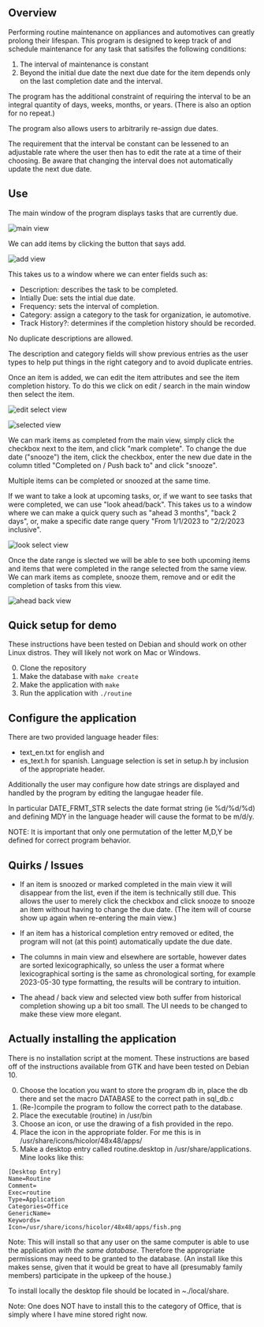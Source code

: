 ## Overview
Performing routine maintenance on appliances and automotives can greatly prolong
their lifespan. This program is designed to keep track of and schedule
maintenance for any task that satisifes the following conditions:
1. The interval of maintenance is constant
2. Beyond the initial due date the next due date for the item depends only on the last completion date and the interval. 

The program has the additional constraint of requiring the interval to be an
integral quantity of days, weeks, months, or years. (There is also an option for
no repeat.)

The program also allows users to arbitrarily re-assign due dates.

The requirement that the interval be constant can be lessened to an adjustable
rate where the user then has to edit the rate at a time of their choosing. 
Be aware that changing the interval does not automatically update the next due date.

## Use
The main window of the program displays tasks that are currently due. 

![main view](Images/main.png)

We can add items by clicking the button that says add.

![add view](Images/add.png)

This takes us to a window where we can enter fields such as:
- Description: describes the task to be completed.
- Intially Due: sets the intial due date.
- Frequency: sets the interval of completion.
- Category: assign a category to the task for organization, ie automotive.
- Track History?: determines if the completion history should be recorded. 

No duplicate descriptions are allowed. 

The description and category fields will show previous entries as the user types
to help put things in the right category and to avoid duplicate entries. 

Once an item is added, we can edit the item attributes and see the item 
completion history. To do this we click on edit / search in the main window
then select the item.

![edit select view](Images/search.png)

![selected view](Images/selected.png)

We can mark items as completed from the main view, simply click the checkbox 
next to the item, and click "mark complete". 
To change the due date ("snooze") the item, click the checkbox, enter the new 
due date in the column titled "Completed on / Push back to" and click "snooze". 

Multiple items can be completed or snoozed at the same time.

If we want to take a look at upcoming tasks, or, if we want to see tasks that 
were completed, we can use "look ahead/back". This takes us to a window where
we can make a quick query such as "ahead 3 months", "back 2 days", or, make a 
specific date range query "From 1/1/2023 to "2/2/2023 inclusive".

![look select view](Images/look.png)

Once the date range is slected we will be able to see both upcoming items and
items that were completed in the range selected from the same view. We can 
mark items as complete, snooze them, remove and or edit the completion of tasks
from this view. 

![ahead back view](Images/ahead.png)

## Quick setup for demo
These instructions have been tested on Debian and should work on other Linux 
distros. They will likely not work on Mac or Windows.

0. Clone the repository
1. Make the database with ```make create```
2. Make the application with ```make```
3. Run the application with ```./routine```

## Configure the application
There are two provided language header files:
- text\_en.txt for english and 
- es\_text.h for spanish. 
Language selection is set in setup.h by inclusion of the appropriate header. 

Additionally the user may configure how date strings are displayed and handled
by the program by editing the langugae header file.

In particular DATE\_FRMT\_STR selects the date format string (ie %d/%d/%d) and
defining MDY in the language header will cause the format to be m/d/y.

NOTE: It is important that only one permutation of the letter M,D,Y be defined
      for correct program behavior.

## Quirks / Issues
- If an item is snoozed or marked completed in the main view it will disappear
from the list, even if the item is technically still due. This allows the user
to merely click the checkbox and click snooze to snooze an item without having
to change the due date. (The item will of course show up again when re-entering
the main view.) 

- If an item has a historical completion entry removed or edited, the program 
will not (at this point) automatically update the due date. 

- The columns in main view and elsewhere are sortable, however dates are sorted
lexicographically, so unless the user a format where lexicographical sorting is
the same as chronological sorting, for example 2023-05-30 type formatting, the
results will be contrary to intuition.  

- The ahead / back view and selected view both suffer from historical completion
showing up a bit too small. The UI needs to be changed to make these view more
elegant. 

## Actually installing the application
There is no installation script at the moment. These instructions are based off
of the instructions available from GTK and have been tested on Debian 10. 

0. Choose the location you want to store the program db in, place the db there and set the macro DATABASE to the correct path in sql\_db.c 
1. (Re-)compile the program to follow the correct path to the database.
2. Place the executable (routine) in /usr/bin
3. Choose an icon, or use the drawing of a fish provided in the repo.
4. Place the icon in the appropriate folder. For me this is in /usr/share/icons/hicolor/48x48/apps/
5. Make a desktop entry called routine.desktop in /usr/share/applications. Mine looks like this: 
```
[Desktop Entry]
Name=Routine
Comment=
Exec=routine
Type=Application
Categories=Office
GenericName=
Keywords=
Icon=/usr/share/icons/hicolor/48x48/apps/fish.png
```

Note: This will install so that any user on the same computer is able to use
the application <em>with the same database</em>. Therefore the appropriate 
permissions may need to be granted to the database. (An install like this makes 
sense, given that it would be great to have all (presumably family members) 
participate in the upkeep of the house.)

To install locally the desktop file should be located in ~./local/share.

Note: One does NOT have to install this to the category of Office, that is 
simply where I have mine stored right now.
